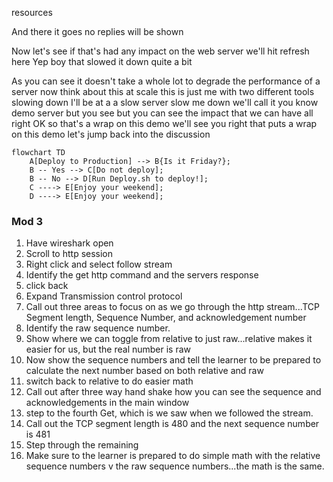 resources

And there it goes no replies will be shown 

Now let's see if that's had any impact on the web server we'll hit refresh here Yep boy that slowed it down quite a bit

As you can see it doesn't take a whole lot to degrade the performance of a server now think about this at scale this is just me with two different tools slowing down I'll be at a a slow server slow me down we'll call it you know demo server but you see but you can see the impact that we can have all right OK so that's a wrap on this demo we'll see you right that puts a wrap on this demo let's jump back into the discussion

```mermaid
flowchart TD
	A[Deploy to Production] --> B{Is it Friday?};
	B -- Yes --> C[Do not deploy];
	B -- No --> D[Run Deploy.sh to deploy!];
	C ----> E[Enjoy your weekend];
	D ----> E[Enjoy your weekend];
```
### Mod 3
1. Have wireshark open
2. Scroll to http session
3. Right click and select follow stream
4. Identify the get http command and the servers response
5. click back
6. Expand Transmission control protocol
7. Call out three areas to focus on as we go through the http stream...TCP Segment length, Sequence Number, and acknowledgement number
8. Identify the raw sequence number.
9. Show where we can toggle from relative to just raw...relative makes it easier for us, but the real number is raw
10. Now show the sequence numbers and tell the learner to be prepared to calculate the next number based on both relative and raw
11. switch back to relative to do easier math
12. Call out after three way hand shake how you can see the sequence and acknowledgements in the main window
13. step to the fourth Get, which is we saw when we followed the stream.
14. Call out the TCP segment length is 480 and the next sequence number is 481
15. Step through the remaining
16. Make sure to the learner is prepared to do simple math with the relative sequence numbers v the raw sequence numbers...the math is the same.